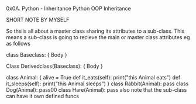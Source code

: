 0x0A. Python - Inheritance
Python
OOP
Inheritance

SHORT NOTE BY MYSELF

So thsiis all about a master class sharing its attributes to a sub-class.
This means a sub-class is going to recieve the main or master class attributes eg as follows

class Baseclass:
{
	Body
}

Class Derivedclass(Baseclass):
{
	Body
}


class Animal:
{
	alive = True
	def it_eats(self):
		print("this Animal eats")
	def it_sleeps(self):
                print("this Animal sleeps")
}
class Rabbit(Animal):
	pass
class Dog(Animal):
        pass00
class Hare(Animal):
        pass
also note that the sub-class can have it own defined funcs
